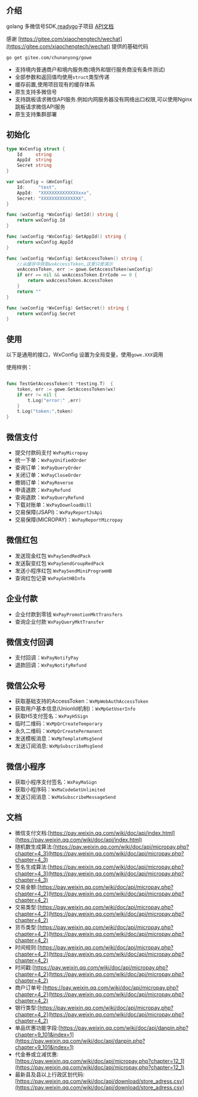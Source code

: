 
## 介绍
golang 多微信号SDK,[readygo](https://gitee.com/chunanyong/readygo)子项目  [API文档](https://pkg.go.dev/gitee.com/chunanyong/gowe?tab=doc)  

感谢 [https://gitee.com/xiaochengtech/wechat](https://gitee.com/xiaochengtech/wechat) 提供的基础代码

``` 
go get gitee.com/chunanyong/gowe 
```
* 支持境内普通商户和境内服务商(境外和银行服务商没有条件测试)
* 全部参数和返回值均使用`struct`类型传递
* 缓存前置,使用项目现有的缓存体系  
* 原生支持多微信号  
* 支持跳板请求微信API服务.例如内网服务器没有网络出口权限,可以使用Nginx跳板请求微信API服务 
* 原生支持集群部署  
 
## 初始化

```go
type WxConfig struct {
	Id     string
	AppId  string
	Secret string
}

var wxConfig = &WxConfig{
	Id:     "test",
	AppId:  "XXXXXXXXXXXXXXxxx",
	Secret: "XXXXXXXXXXXXXXX",
}

func (wxConfig *WxConfig) GetId() string {
	return wxConfig.Id
}

func (wxConfig *WxConfig) GetAppId() string {
	return wxConfig.AppId
}

func (wxConfig *WxConfig) GetAccessToken() string {
	//从缓存中获取wxAccessToken,这里只是演示
	wxAccessToken, err := gowe.GetAccessToken(wxConfig)
	if err == nil && wxAccessToken.ErrCode == 0 {
		return wxAccessToken.AccessToken
	}
	return ""
}

func (wxConfig *WxConfig) GetSecret() string {
	return wxConfig.Secret
}

```

## 使用

以下是通用的接口，WxConfig 设置为全局变量，使用`gowe.XXX`调用

使用样例：

```go

func TestGetAccessToken(t *testing.T)  {
	token, err := gowe.GetAccessToken(wx)
	if err != nil {
		t.Log("error:" ,err)
	}
	t.Log("token:",token)
}

```

## 微信支付

* 提交付款码支付 `WxPayMicropay`
* 统一下单：`WxPayUnifiedOrder`
* 查询订单：`WxPayQueryOrder`
* 关闭订单：`WxPayCloseOrder`
* 撤销订单：`WxPayReverse`
* 申请退款：`WxPayRefund`
* 查询退款：`WxPayQueryRefund`
* 下载对账单：`WxPayDownloadBill`
* 交易保障(JSAPI)：`WxPayReportJsApi`
* 交易保障(MICROPAY)：`WxPayReportMicropay` 

## 微信红包

* 发送现金红包 `WxPaySendRedPack`
* 发送裂变红包 `WxPaySendGroupRedPack`
* 发送小程序红包 `WxPaySendMiniProgramHB`
* 查询红包记录  `WxPayGetHBInfo`

## 企业付款

* 企业付款到零钱 `WxPayPromotionMktTransfers`
* 查询企业付款 `WxPayQueryMktTransfer`

## 微信支付回调

* 支付回调：`WxPayNotifyPay`
* 退款回调：`WxPayNotifyRefund`

## 微信公众号

* 获取基础支持的AccessToken：`WxMpWebAuthAccessToken`
* 获取用户基本信息(UnionId机制)：`WxMpGetUserInfo`
* 获取H5支付签名：`WxPayH5Sign`
* 临时二维码：`WxMpQrCreateTemporary` 
* 永久二维码：`WxMpQrCreatePermanent`
* 发送模板消息：`WxMpTemplateMsgSend` 
* 发送订阅消息: `WxMpSubscribeMsgSend`

## 微信小程序

* 获取小程序支付签名：`WxPayMaSign`
* 获取小程序码：`WxMaCodeGetUnlimited`
* 发送订阅消息：`WxMaSubscribeMessageSend`

## 文档

* 微信支付文档:[https://pay.weixin.qq.com/wiki/doc/api/index.html](https://pay.weixin.qq.com/wiki/doc/api/index.html)
* 随机数生成算法:[https://pay.weixin.qq.com/wiki/doc/api/micropay.php?chapter=4_3](https://pay.weixin.qq.com/wiki/doc/api/micropay.php?chapter=4_3)
* 签名生成算法:[https://pay.weixin.qq.com/wiki/doc/api/micropay.php?chapter=4_3](https://pay.weixin.qq.com/wiki/doc/api/micropay.php?chapter=4_3)
* 交易金额:[https://pay.weixin.qq.com/wiki/doc/api/micropay.php?chapter=4_2](https://pay.weixin.qq.com/wiki/doc/api/micropay.php?chapter=4_2)
* 交易类型:[https://pay.weixin.qq.com/wiki/doc/api/micropay.php?chapter=4_2](https://pay.weixin.qq.com/wiki/doc/api/micropay.php?chapter=4_2)
* 货币类型:[https://pay.weixin.qq.com/wiki/doc/api/micropay.php?chapter=4_2](https://pay.weixin.qq.com/wiki/doc/api/micropay.php?chapter=4_2)
* 时间规则:[https://pay.weixin.qq.com/wiki/doc/api/micropay.php?chapter=4_2](https://pay.weixin.qq.com/wiki/doc/api/micropay.php?chapter=4_2)
* 时间戳:[https://pay.weixin.qq.com/wiki/doc/api/micropay.php?chapter=4_2](https://pay.weixin.qq.com/wiki/doc/api/micropay.php?chapter=4_2)
* 商户订单号:[https://pay.weixin.qq.com/wiki/doc/api/micropay.php?chapter=4_2](https://pay.weixin.qq.com/wiki/doc/api/micropay.php?chapter=4_2)
* 银行类型:[https://pay.weixin.qq.com/wiki/doc/api/micropay.php?chapter=4_2](https://pay.weixin.qq.com/wiki/doc/api/micropay.php?chapter=4_2)
* 单品优惠功能字段:[https://pay.weixin.qq.com/wiki/doc/api/danpin.php?chapter=9_101&index=1](https://pay.weixin.qq.com/wiki/doc/api/danpin.php?chapter=9_101&index=1)
* 代金券或立减优惠:[https://pay.weixin.qq.com/wiki/doc/api/micropay.php?chapter=12_1](https://pay.weixin.qq.com/wiki/doc/api/micropay.php?chapter=12_1)
* 最新县及县以上行政区划代码:[https://pay.weixin.qq.com/wiki/doc/api/download/store_adress.csv](https://pay.weixin.qq.com/wiki/doc/api/download/store_adress.csv)   
